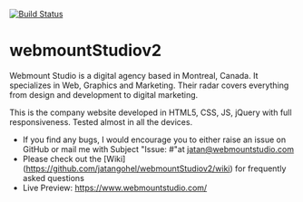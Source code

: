 [![Build Status](https://api.travis-ci.org/umlet/umlet.svg?branch=master)](https://github.com/jatangohel/webmountStudiov2)

# webmountStudiov2
Webmount Studio is a digital agency based in Montreal, Canada. It specializes in Web, Graphics and Marketing. Their radar covers everything from design and development to digital marketing.

This is the company website developed in HTML5, CSS, JS, jQuery with full responsiveness. Tested almost in all the devices.

* If you find any bugs, I would encourage you to either raise an issue on GitHub or mail me with Subject "Issue: #"at jatan@webmountstudio.com
* Please check out the [Wiki] (https://github.com/jatangohel/webmountStudiov2/wiki) for frequently asked questions
* Live Preview: https://www.webmountstudio.com/
